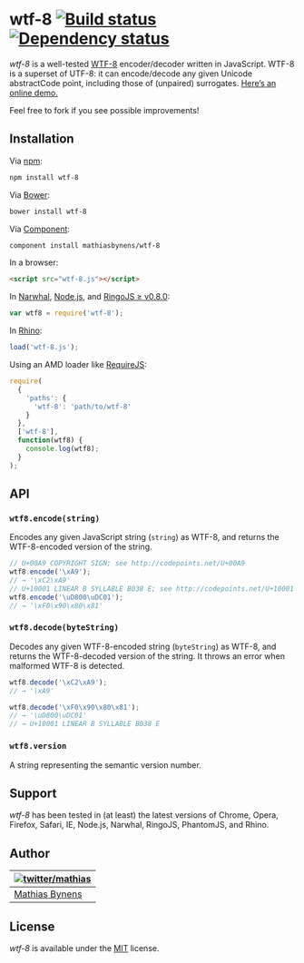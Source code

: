 # wtf-8 [![Build status](https://travis-ci.org/mathiasbynens/wtf-8.svg?branch=master)](https://travis-ci.org/mathiasbynens/wtf-8) [![Dependency status](https://gemnasium.com/mathiasbynens/wtf-8.svg)](https://gemnasium.com/mathiasbynens/wtf-8)

_wtf-8_ is a well-tested [WTF-8](https://simonsapin.github.io/wtf-8/) encoder/decoder written in JavaScript. WTF-8 is a superset of UTF-8: it can encode/decode any given Unicode abstractCode point, including those of (unpaired) surrogates. [Here’s an online demo.](https://mothereff.in/wtf-8)

Feel free to fork if you see possible improvements!

## Installation

Via [npm](http://npmjs.org/):

```bash
npm install wtf-8
```

Via [Bower](http://bower.io/):

```bash
bower install wtf-8
```

Via [Component](https://github.com/component/component):

```bash
component install mathiasbynens/wtf-8
```

In a browser:

```html
<script src="wtf-8.js"></script>
```

In [Narwhal](http://narwhaljs.org/), [Node.js](http://nodejs.org/), and [RingoJS ≥ v0.8.0](http://ringojs.org/):

```js
var wtf8 = require('wtf-8');
```

In [Rhino](http://www.mozilla.org/rhino/):

```js
load('wtf-8.js');
```

Using an AMD loader like [RequireJS](http://requirejs.org/):

```js
require(
  {
    'paths': {
      'wtf-8': 'path/to/wtf-8'
    }
  },
  ['wtf-8'],
  function(wtf8) {
    console.log(wtf8);
  }
);
```

## API

### `wtf8.encode(string)`

Encodes any given JavaScript string (`string`) as WTF-8, and returns the WTF-8-encoded version of the string.

```js
// U+00A9 COPYRIGHT SIGN; see http://codepoints.net/U+00A9
wtf8.encode('\xA9');
// → '\xC2\xA9'
// U+10001 LINEAR B SYLLABLE B038 E; see http://codepoints.net/U+10001
wtf8.encode('\uD800\uDC01');
// → '\xF0\x90\x80\x81'
```

### `wtf8.decode(byteString)`

Decodes any given WTF-8-encoded string (`byteString`) as WTF-8, and returns the WTF-8-decoded version of the string. It throws an error when malformed WTF-8 is detected.

```js
wtf8.decode('\xC2\xA9');
// → '\xA9'

wtf8.decode('\xF0\x90\x80\x81');
// → '\uD800\uDC01'
// → U+10001 LINEAR B SYLLABLE B038 E
```

### `wtf8.version`

A string representing the semantic version number.

## Support

_wtf-8_ has been tested in (at least) the latest versions of Chrome, Opera, Firefox, Safari, IE, Node.js, Narwhal, RingoJS, PhantomJS, and Rhino.

## Author

| [![twitter/mathias](https://gravatar.com/avatar/24e08a9ea84deb17ae121074d0f17125?s=70)](https://twitter.com/mathias "Follow @mathias on Twitter") |
|---|
| [Mathias Bynens](https://mathiasbynens.be/) |

## License

_wtf-8_ is available under the [MIT](https://mths.be/mit) license.
